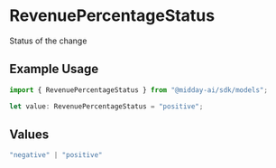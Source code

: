 # RevenuePercentageStatus

Status of the change

## Example Usage

```typescript
import { RevenuePercentageStatus } from "@midday-ai/sdk/models";

let value: RevenuePercentageStatus = "positive";
```

## Values

```typescript
"negative" | "positive"
```